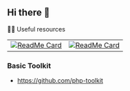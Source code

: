 ## Hi there 👋

<!--

**Here are some ideas to get you started:**

🙋‍♀️ A short introduction - what is your organization all about?
🌈 Contribution guidelines - how can the community get involved?
👩‍💻 Useful resources - where can the community find your docs? Is there anything else the community should know?
🍿 Fun facts - what does your team eat for breakfast?
🧙 Remember, you can do mighty things with the power of [Markdown](https://docs.github.com/github/writing-on-github/getting-started-with-writing-and-formatting-on-github/basic-writing-and-formatting-syntax)
-->

👩‍💻 Useful resources


|  |  |
|--------|-------|
[![ReadMe Card][phppkg_ini_card]](https://github.com/phppkg/ini) | [![ReadMe Card][phppkg_climd_card]](https://github.com/phppkg/cli-markdown) 

[phppkg_ini_card]: https://github-readme-stats.vercel.app/api/pin/?username=phppkg&repo=ini&show_owner=false
[phppkg_climd_card]: https://github-readme-stats.vercel.app/api/pin/?username=phppkg&repo=cli-markdown&show_owner=false


### Basic Toolkit

- https://github.com/php-toolkit
